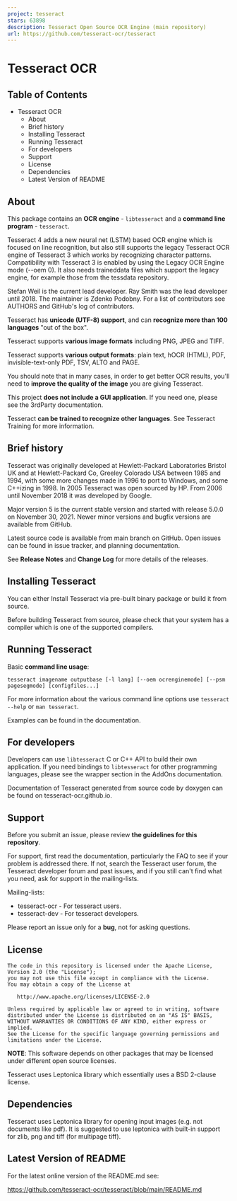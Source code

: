 ```yaml
---
project: tesseract
stars: 63898
description: Tesseract Open Source OCR Engine (main repository)
url: https://github.com/tesseract-ocr/tesseract
---
```


Tesseract OCR
=============

  

Table of Contents
-----------------

-   Tesseract OCR
    -   About
    -   Brief history
    -   Installing Tesseract
    -   Running Tesseract
    -   For developers
    -   Support
    -   License
    -   Dependencies
    -   Latest Version of README

About
-----

This package contains an **OCR engine** - `libtesseract` and a **command line program** - `tesseract`.

Tesseract 4 adds a new neural net (LSTM) based OCR engine which is focused on line recognition, but also still supports the legacy Tesseract OCR engine of Tesseract 3 which works by recognizing character patterns. Compatibility with Tesseract 3 is enabled by using the Legacy OCR Engine mode (--oem 0). It also needs traineddata files which support the legacy engine, for example those from the tessdata repository.

Stefan Weil is the current lead developer. Ray Smith was the lead developer until 2018. The maintainer is Zdenko Podobny. For a list of contributors see AUTHORS and GitHub's log of contributors.

Tesseract has **unicode (UTF-8) support**, and can **recognize more than 100 languages** "out of the box".

Tesseract supports **various image formats** including PNG, JPEG and TIFF.

Tesseract supports **various output formats**: plain text, hOCR (HTML), PDF, invisible-text-only PDF, TSV, ALTO and PAGE.

You should note that in many cases, in order to get better OCR results, you'll need to **improve the quality of the image** you are giving Tesseract.

This project **does not include a GUI application**. If you need one, please see the 3rdParty documentation.

Tesseract **can be trained to recognize other languages**. See Tesseract Training for more information.

Brief history
-------------

Tesseract was originally developed at Hewlett-Packard Laboratories Bristol UK and at Hewlett-Packard Co, Greeley Colorado USA between 1985 and 1994, with some more changes made in 1996 to port to Windows, and some C++izing in 1998. In 2005 Tesseract was open sourced by HP. From 2006 until November 2018 it was developed by Google.

Major version 5 is the current stable version and started with release 5.0.0 on November 30, 2021. Newer minor versions and bugfix versions are available from GitHub.

Latest source code is available from main branch on GitHub. Open issues can be found in issue tracker, and planning documentation.

See **Release Notes** and **Change Log** for more details of the releases.

Installing Tesseract
--------------------

You can either Install Tesseract via pre-built binary package or build it from source.

Before building Tesseract from source, please check that your system has a compiler which is one of the supported compilers.

Running Tesseract
-----------------

Basic **command line usage**:

```
tesseract imagename outputbase [-l lang] [--oem ocrenginemode] [--psm pagesegmode] [configfiles...]
```

For more information about the various command line options use `tesseract --help` or `man tesseract`.

Examples can be found in the documentation.

For developers
--------------

Developers can use `libtesseract` C or C++ API to build their own application. If you need bindings to `libtesseract` for other programming languages, please see the wrapper section in the AddOns documentation.

Documentation of Tesseract generated from source code by doxygen can be found on tesseract-ocr.github.io.

Support
-------

Before you submit an issue, please review **the guidelines for this repository**.

For support, first read the documentation, particularly the FAQ to see if your problem is addressed there. If not, search the Tesseract user forum, the Tesseract developer forum and past issues, and if you still can't find what you need, ask for support in the mailing-lists.

Mailing-lists:

-   tesseract-ocr - For tesseract users.
-   tesseract-dev - For tesseract developers.

Please report an issue only for a **bug**, not for asking questions.

License
-------

```
The code in this repository is licensed under the Apache License, Version 2.0 (the "License");
you may not use this file except in compliance with the License.
You may obtain a copy of the License at

   http://www.apache.org/licenses/LICENSE-2.0

Unless required by applicable law or agreed to in writing, software
distributed under the License is distributed on an "AS IS" BASIS,
WITHOUT WARRANTIES OR CONDITIONS OF ANY KIND, either express or implied.
See the License for the specific language governing permissions and
limitations under the License.
```

**NOTE**: This software depends on other packages that may be licensed under different open source licenses.

Tesseract uses Leptonica library which essentially uses a BSD 2-clause license.

Dependencies
------------

Tesseract uses Leptonica library for opening input images (e.g. not documents like pdf). It is suggested to use leptonica with built-in support for zlib, png and tiff (for multipage tiff).

Latest Version of README
------------------------

For the latest online version of the README.md see:

https://github.com/tesseract-ocr/tesseract/blob/main/README.md
